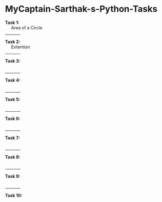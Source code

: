 # MyCaptain-Sarthak-s-Python-Tasks
<b>Task 1:</b><br>
  &nbsp;&nbsp;&nbsp;&nbsp; Area of a Circle
<hr width="10%";>
<b>Task 2:</b><br>
  &nbsp;&nbsp;&nbsp;&nbsp; Extention
<hr width="10%";>
<b>Task 3:</b><br>
  &nbsp;&nbsp;&nbsp;&nbsp; 
<hr width="10%";>
<b>Task 4:</b><br>
  &nbsp;&nbsp;&nbsp;&nbsp; 
<hr width="10%";>
<b>Task 5:</b><br>
  &nbsp;&nbsp;&nbsp;&nbsp; 
<hr width="10%";>
<b>Task 6:</b><br>
  &nbsp;&nbsp;&nbsp;&nbsp; 
<hr width="10%";>
<b>Task 7:</b><br>
  &nbsp;&nbsp;&nbsp;&nbsp; 
<hr width="10%";>
<b>Task 8:</b><br>
  &nbsp;&nbsp;&nbsp;&nbsp; 
<hr width="10%";>
<b>Task 9:</b><br>
  &nbsp;&nbsp;&nbsp;&nbsp; 
<hr width="10%";>
<b>Task 10:</b><br>
  &nbsp;&nbsp;&nbsp;&nbsp; 

